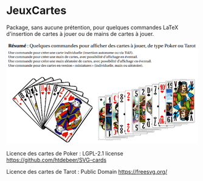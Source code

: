 # JeuxCartes
Package, sans aucune prétention, pour quelques commandes LaTeX d'insertion de cartes à jouer ou de mains de cartes à jouer.

![illustr](./img/github_pres_JeuxCartes.png?raw=true "illustr")

Licence des cartes de Poker : LGPL-2.1 license https://github.com/htdebeer/SVG-cards

Licence des cartes de Tarot : Public Domain https://freesvg.org/
